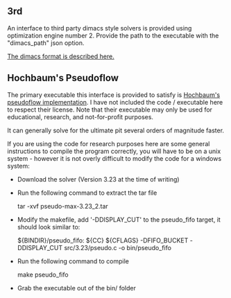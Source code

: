 3rd
---
An interface to third party dimacs style solvers is provided using optimization engine
number 2. Provide the path to the executable with the "dimacs_path" json option.

[The dimacs format is described here.](http://lpsolve.sourceforge.net/5.5/DIMACS_maxf.htm)

Hochbaum's Pseudoflow
---------------------
The primary executable this interface is provided to satisfy is [Hochbaum's pseudoflow
implementation](http://riot.ieor.berkeley.edu/Applications/Pseudoflow/maxflow.html). I
have not included the code / executable here to respect their license. Note that their
executable may only be used for educational, research, and not-for-profit purposes.

It can generally solve for the ultimate pit several orders of magnitude faster.

If you are using the code for research purposes here are some general instructions to
compile the program correctly, you will have to be on a unix system - however it is not
overly difficult to modify the code for a windows system:

- Download the solver (Version 3.23 at the time of writing)
- Run the following command to extract the tar file

    tar -xvf pseudo-max-3.23_2.tar

- Modify the makefile, add '-DDISPLAY_CUT' to the pseudo_fifo target, it should look
  similar to:
    
    ${BINDIR}/pseudo_fifo:
        ${CC} ${CFLAGS} -DFIFO_BUCKET -DDISPLAY_CUT src/3.23/pseudo.c -o bin/pseudo_fifo

- Run the following command to compile

    make pseudo_fifo

- Grab the executable out of the bin/ folder


